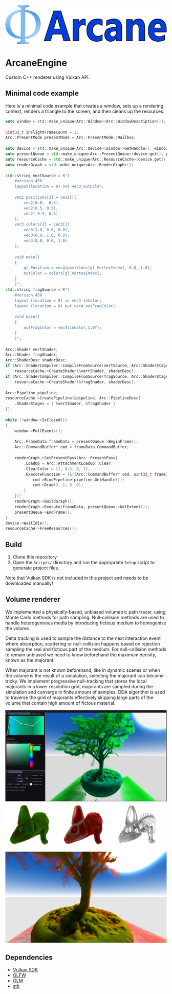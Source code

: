 <div align="center">
  <img src="images/Logo.png" alt="Logo" height="120">
</div>

# ArcaneEngine

Custom C++ renderer using Vulkan API.

## Minimal code example
Here is a minimal code example that creates a window, sets up a rendering context, renders a triangle to the screen, and then cleans up the resources.

```cpp
auto window = std::make_unique<Arc::Window>(Arc::WindowDescription());

uint32_t inFlightFrameCount = 3;
Arc::PresentMode presentMode = Arc::PresentMode::Mailbox;

auto device = std::make_unique<Arc::Device>(window->GetHandle(), window->GetInstanceExtensions(), inFlightFrameCount);
auto presentQueue = std::make_unique<Arc::PresentQueue>(device.get(), presentMode);
auto resourceCache = std::make_unique<Arc::ResourceCache>(device.get());
auto renderGraph = std::make_unique<Arc::RenderGraph>();

std::string vertSource = R"(
	#version 450
	layout(location = 0) out vec3 outColor;

	vec2 positions[3] = vec2[](
		vec2(0.0, -0.5),
		vec2(0.5, 0.5),
		vec2(-0.5, 0.5)
	);
	vec3 colors[3] = vec3[](
		vec3(1.0, 0.0, 0.0),
		vec3(0.0, 1.0, 0.0),
		vec3(0.0, 0.0, 1.0)
	);

	void main()
	{
		gl_Position = vec4(positions[gl_VertexIndex], 0.0, 1.0);
		outColor = colors[gl_VertexIndex];
	}
	)";
std::string fragSource = R"(
	#version 450
	layout (location = 0) in vec3 inColor;
	layout (location = 0) out vec4 outFragColor;

	void main() 
	{
		outFragColor = vec4(inColor,1.0f);
	}	
	)";

Arc::Shader vertShader;
Arc::Shader fragShader;
Arc::ShaderDesc shaderDesc;
if (Arc::ShaderCompiler::CompileFromSource(vertSource, Arc::ShaderStage::Vertex, shaderDesc, "vert"))
	resourceCache->CreateShader(&vertShader, shaderDesc);
if (Arc::ShaderCompiler::CompileFromSource(fragSource, Arc::ShaderStage::Fragment, shaderDesc, "frag"))
	resourceCache->CreateShader(&fragShader, shaderDesc);

Arc::Pipeline pipeline;
resourceCache->CreatePipeline(&pipeline, Arc::PipelineDesc{
	.ShaderStages = { &vertShader, &fragShader }
});

while (!window->IsClosed())
{
	window->PollEvents();

	Arc::FrameData frameData = presentQueue->BeginFrame();
	Arc::CommandBuffer* cmd = frameData.CommandBuffer;

	renderGraph->SetPresentPass(Arc::PresentPass{
		.LoadOp = Arc::AttachmentLoadOp::Clear,
		.ClearColor = {1, 0.5, 0, 1},
		.ExecuteFunction = [&](Arc::CommandBuffer* cmd, uint32_t frameIndex) {
			cmd->BindPipeline(pipeline.GetHandle());
			cmd->Draw(3, 1, 0, 0);
		}
	});
	renderGraph->BuildGraph();
	renderGraph->Execute(frameData, presentQueue->GetExtent());
	presentQueue->EndFrame();
}
device->WaitIdle();
resourceCache->FreeResources();
```

## Build
1. Clone this repository
2. Open the `Scripts/` directory and run the appropriate `Setup` script to generate project files.

Note that Vulkan SDK is not included in this project and needs to be downloaded manually!

## Volume renderer

We implemented a physically-based, unbiased volumetric path tracer, using Monte Carlo methods for path sampling. Null-collision methods are used to handle heterogeneous media by introducing fictious medium to homogenise the volume.

Delta tracking is used to sample the distance to the next interaction event where absorption, scattering or null-collision happens based on rejection sampling the real and fictious part of the medium. For null-collision methods to remain unbiased we need to know beforehand the maximum density, known as the majorant.

When majorant is not known beforehand, like in dynamic scenes or when the volume is the result of a simulation, selecting the majorant can become tricky. We implement progressive null-tracking that stores the local majorants in a lower resolution grid, majorants are sampled during the simulation and converge in finite amount of samples. DDA algorithm is used  to traverse the grid of majorants effectively skipping large parts of the volume that contain high amount of fictous material.

![Absorption emission](/images/img1.png)
![Multiple scattering](/images/img2.png)
![Environment](/images/img3.png)

## Dependencies
* [Vulkan SDK](https://vulkan.lunarg.com)
* [GLFW](https://www.glfw.org)
* [GLM](https://glm.g-truc.net/0.9.8/index.html)
* [stb](https://github.com/nothings/stb)

<!--
* [ImGui](https://github.com/ocornut/imgui)
* [miniaudio](https://github.com/mackron/miniaudio)
* [minivorbis](https://github.com/edubart/minivorbis)
* [minimp3](https://github.com/lieff/minimp3)
* [GameNetworkingSockets](https://github.com/ValveSoftware/GameNetworkingSockets)
-->